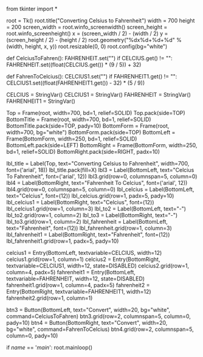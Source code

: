 from tkinter import *

root = Tk()
root.title("Converting Celsius to Fahrenheit")
width = 700
height = 200
screen_width = root.winfo_screenwidth()
screen_height = root.winfo_screenheight()
x = (screen_width / 2) - (width / 2)
y = (screen_height / 2) - (height / 2)
root.geometry("%dx%d+%d+%d" % (width, height, x, y))
root.resizable(0, 0)
root.config(bg="white")


def CelciusToFahren():
    FAHRENHEIT.set("")
    if CELCIUS.get() != "":
        FAHRENHEIT.set((float(CELCIUS.get()) * (9 / 5)) + 32)


def FahrenToCelcius():
    CELCIUS1.set("")
    if FAHRENHEIT1.get() != "":
        CELCIUS1.set((float(FAHRENHEIT1.get()) - 32) * (5 / 9))


CELCIUS = StringVar()
CELCIUS1 = StringVar()
FAHRENHEIT = StringVar()
FAHRENHEIT1 = StringVar()

Top = Frame(root, width=700, bd=1, relief=SOLID)
Top.pack(side=TOP)
BottomTitle = Frame(root, width=700, bd=1, relief=SOLID)
BottomTitle.pack(side=TOP, pady=10)
BottomForm = Frame(root, width=700, bg="white")
BottomForm.pack(side=TOP)
BottomLeft = Frame(BottomForm, width=250, bd=1, relief=SOLID)
BottomLeft.pack(side=LEFT)
BottomRight = Frame(BottomForm, width=250, bd=1, relief=SOLID)
BottomRight.pack(side=RIGHT, padx=10)

lbl_title = Label(Top, text="Converting Celsius to Fahrenheit", width=700, font=('arial', 18))
lbl_title.pack(fill=X)
lbl3 = Label(BottomLeft, text="Celcius To Fahrenheit", font=('arial', 12))
lbl3.grid(row=0, columnspan=5, column=0)
lbl4 = Label(BottomRight, text="Fahrenheit To Celcius", font=('arial', 12))
lbl4.grid(row=0, columnspan=5, column=0)
lbl_celcius = Label(BottomLeft, text="Celcius", font=(12))
lbl_celcius.grid(row=1, padx=5, pady=10)
lbl_celcius1 = Label(BottomRight, text="Celcius", font=(12))
lbl_celcius1.grid(row=1, column=3)
lbl_to2 = Label(BottomLeft, text="-")
lbl_to2.grid(row=1, column=2)
lbl_to3 = Label(BottomRight, text="-")
lbl_to3.grid(row=1, column=2)
lbl_fahrenheit = Label(BottomLeft, text="Fahrenheit", font=(12))
lbl_fahrenheit.grid(row=1, column=3)
lbl_fahrenheit1 = Label(BottomRight, text="Fahrenheit", font=(12))
lbl_fahrenheit1.grid(row=1, padx=5, pady=10)

celcius1 = Entry(BottomLeft, textvariable=CELCIUS, width=12)
celcius1.grid(row=1, column=1)
celcius2 = Entry(BottomRight, textvariable=CELCIUS1, width=12, state=DISABLED)
celcius2.grid(row=1, column=4, padx=5)
fahrenheit1 = Entry(BottomLeft, textvariable=FAHRENHEIT, width=12, state=DISABLED)
fahrenheit1.grid(row=1, column=4, padx=5)
fahrenheit2 = Entry(BottomRight, textvariable=FAHRENHEIT1, width=12)
fahrenheit2.grid(row=1, column=1)

btn3 = Button(BottomLeft, text="Convert", width=20, bg="white", command=CelciusToFahren)
btn3.grid(row=2, columnspan=5, column=0, pady=10)
btn4 = Button(BottomRight, text="Convert", width=20, bg="white", command=FahrenToCelcius)
btn4.grid(row=2, columnspan=5, column=0, pady=10)

if _name_ == '_main_':
    root.mainloop()
